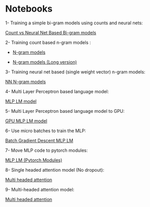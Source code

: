 # Notebooks

1- Training a simple bi-gram models using counts and neural nets: 

[Count vs Neural Net Based Bi-gram models](1_count-vs-nn-bi-gram.ipynb)

2- Training count based n-gram models : 

- [N-gram models](2_n-gram.ipynb)

- [N-gram models (Long version)](2_n-gram-long.ipynb)

3- Training neural net based (single weight vector) n-gram models:

[NN N-gram models](3_nn-n-gram.ipynb)

4- Multi Layer Perceptron based language model:

[MLP LM model](4_mlp-lm.ipynb)

5- Multi Layer Perceptron based language model to GPU:

[GPU MLP LM model](5_mlp-lm-gpu.ipynb)

6- Use micro batches to train the MLP:

[Batch Gradient Descent MLP LM](6_mlp-lm-batch.ipynb)

7- Move MLP code to pytorch modules:

[MLP LM (Pytorch Modules)](7_mlp-lm-torch-module.ipynb)

8- Single headed attention model (No dropout):

[Multi headed attention](8_attention-lm.ipynb)

9- Multi-headed attention model:

[Multi headed attention](9_multi-headed-attention-lm.ipynb)